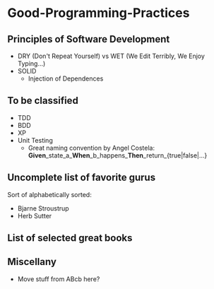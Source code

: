 # Good-Programming-Practices

## Principles of Software Development

- DRY (Don't Repeat Yourself) vs WET (We Edit Terribly, We Enjoy Typing...)
- SOLID
  - Injection of Dependences

## To be classified

- TDD
- BDD
- XP
- Unit Testing
  - Great naming convention by Angel Costela:  __Given__\_state\_a\___When__\_b\_happens\___Then__\_return\_{true|false|...}

## Uncomplete list of favorite gurus

Sort of alphabetically sorted:

- Bjarne Stroustrup
- Herb Sutter

## List of selected great books

## Miscellany

- Move stuff from ABcb here?

